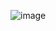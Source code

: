 ![image](https://github.com/dvd-2008/EMPLEADO1/assets/128089437/3f26152d-9943-4c5d-a402-99a04f2bbb6b)
